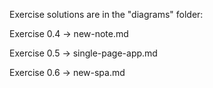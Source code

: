 Exercise solutions are in the "diagrams" folder:


Exercise 0.4 -> new-note.md

Exercise 0.5 -> single-page-app.md

Exercise 0.6 -> new-spa.md
